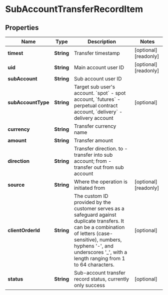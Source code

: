 
# SubAccountTransferRecordItem

## Properties

Name | Type | Description | Notes
------------ | ------------- | ------------- | -------------
**timest** | **String** | Transfer timestamp |  [optional] [readonly]
**uid** | **String** | Main account user ID |  [optional] [readonly]
**subAccount** | **String** | Sub account user ID | 
**subAccountType** | **String** | Target sub user&#39;s account. &#x60;spot&#x60; - spot account, &#x60;futures&#x60; - perpetual contract account, &#x60;delivery&#x60; - delivery account |  [optional]
**currency** | **String** | Transfer currency name | 
**amount** | **String** | Transfer amount | 
**direction** | **String** | Transfer direction. to - transfer into sub account; from - transfer out from sub account | 
**source** | **String** | Where the operation is initiated from |  [optional] [readonly]
**clientOrderId** | **String** | The custom ID provided by the customer serves as a safeguard against duplicate transfers. It can be a combination of letters (case-sensitive), numbers, hyphens &#39;-&#39;, and underscores &#39;_&#39;, with a length ranging from 1 to 64 characters. |  [optional]
**status** | **String** | Sub-account transfer record status, currently only success |  [optional]

